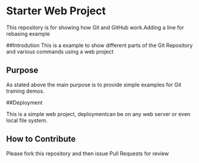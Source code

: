 # Starter Web Project

This repository is for showing how Git and GitHub work.Adding a line for rebasing example

##Introdution
This is a example to show different parts of the Git Repository and various commands using a web project

## Purpose

As stated above the main purpose is to provide simple examples for Git training demos.

##Deployment

This is a simple web project, deploymentcan be on any web server or even local file system.

## How to Contribute

Please fork this repository and then issue Pull Requests for review